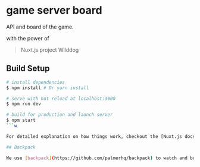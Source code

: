 # game server board
API and board of the game.

with the power of
> Nuxt.js project
> Wilddog

## Build Setup

``` bash
# install dependencies
$ npm install # Or yarn install

# serve with hot reload at localhost:3000
$ npm run dev

# build for production and launch server
$ npm start
```w

For detailed explanation on how things work, checkout the [Nuxt.js docs](https://github.com/nuxt/nuxt.js).

## Backpack

We use [backpack](https://github.com/palmerhq/backpack) to watch and build the application, so you can use the latest ES6 features (module syntax, async/await, etc.).
